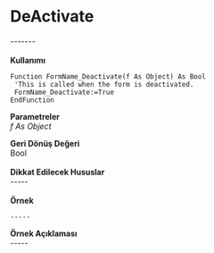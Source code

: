 # DeActivate

\-------\
\
**Kullanımı**

```
Function FormName_Deactivate(f As Object) As Bool
 'This is called when the form is deactivated.
 FormName_Deactivate:=True
EndFunction

```

**Parametreler**\
_f As Object_

**Geri Dönüş Değeri**\
Bool\
\
**Dikkat Edilecek Hususlar**\
\-----\
\
**Örnek**

```
-----
```

**Örnek Açıklaması**\
\-----
